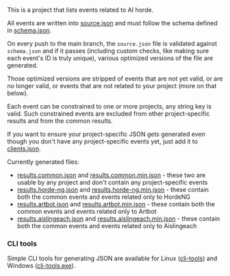 This is a project that lists events related to AI horde.

All events are written into [source.json](source.json) and must follow the schema defined in [schema.json](schema.json).

On every push to the main branch, the `source.json` file is validated against `schema.json` and if it passes 
(including custom checks, like making sure each event's ID is truly unique), various optimized versions of the file
are generated.

Those optimized versions are stripped of events that are not yet valid, or are no longer valid, or events that are not
related to your project (more on that below).

Each event can be constrained to one or more projects, any string key is valid. Such constrained events are excluded
from other project-specific results and from the common results.

If you want to ensure your project-specific JSON gets generated even though you don't have any project-specific events
yet, just add it to [clients.json](clients.json).

Currently generated files:

- [results.common.json](results.common.json) and [results.common.min.json](results.common.min.json) - these two are usable
  by any project and don't contain any project-specific events
- [results.horde-ng.json](results.horde-ng.json) and [results.horde-ng.min.json](results.horde-ng.min.json) - these
  contain both the common events and events related only to HordeNG
- [results.artbot.json](results.artbot.json) and [results.artbot.min.json](results.artbot.min.json) - these
  contain both the common events and events related only to Artbot
- [results.aislingeach.json](results.aislingeach.json) and [results.aislingeach.min.json](results.aislingeach.min.json) - these
  contain both the common events and events related only to Aislingeach

### CLI tools

Simple CLI tools for generating JSON are available for Linux ([cli-tools](cli-tools)) and Windows ([cli-tools.exe](cli-tools.exe)).
